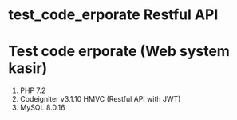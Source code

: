 # test_code_erporate Restful API
# Test code erporate (Web system kasir) <br>
1. PHP 7.2 <br>
2. Codeigniter v3.1.10 HMVC (Restful API with JWT) <br>
3. MySQL 8.0.16 <br>
